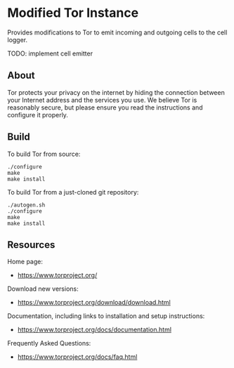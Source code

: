 # Modified Tor Instance
Provides modifications to Tor to emit incoming and outgoing cells to the cell logger.

TODO: implement cell emitter

## About
Tor protects your privacy on the internet by hiding the connection between
your Internet address and the services you use. We believe Tor is reasonably
secure, but please ensure you read the instructions and configure it properly.

## Build

To build Tor from source:

```
./configure
make
make install
```

To build Tor from a just-cloned git repository:

```
./autogen.sh
./configure
make
make install
```
## Resources

Home page:

- https://www.torproject.org/

Download new versions:

- https://www.torproject.org/download/download.html

Documentation, including links to installation and setup instructions:

- https://www.torproject.org/docs/documentation.html

Frequently Asked Questions:

- https://www.torproject.org/docs/faq.html

